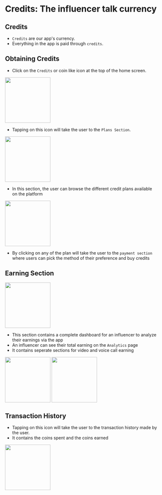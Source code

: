 # Credits: The influencer talk currency

## Credits 

* `Credits` are our app's currency.
* Everything in the app is paid through `credits`.

## Obtaining Credits

* Click on the `Credits` or coin like icon at the top of the home screen.

<img src="./credit_icon.png" width=150 >

* Tapping on this icon will take the user to the `Plans Section`.

<img src="credit_plans.jpg" width=150 >

* In this section, the user can browse the different credit plans available on the platform

<img src="payment.jpg" width=150 >

* By clicking on any of the plan will take the user to the `payment section` where users can pick the method of their preference and buy credits


## Earning Section 


<img src="earning_1.jpg" width=150 >

* This section contains a complete dashboard for an influencer to analyze their earnings via the app
* An influencer can see their total earning on the `Analytics` page
* It contains seperate sections for video and voice call earning 


<img src="earning_2.jpg" width=150 >
<img src="earning_3.jpg" width=150 >



## Transaction History

* Tapping on this icon will take the user to the transaction history made by the user.
* It contains the coins spent and the coins earned

<img src="history_1.jpg" width=150 >



